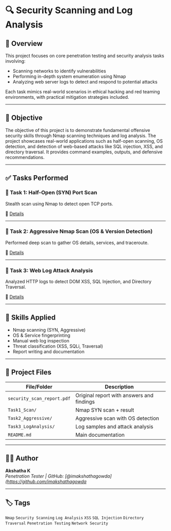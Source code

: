 # 🔍 Security Scanning and Log Analysis

## 📄 Overview
This project focuses on core penetration testing and security analysis tasks involving:

- Scanning networks to identify vulnerabilities
- Performing in-depth system enumeration using Nmap
- Analyzing web server logs to detect and respond to potential attacks

Each task mimics real-world scenarios in ethical hacking and red teaming environments, with practical mitigation strategies included.

---

## 🎯 Objective
The objective of this project is to demonstrate fundamental offensive security skills through Nmap scanning techniques and log analysis. The project showcases real-world applications such as half-open scanning, OS detection, and detection of web-based attacks like SQL injection, XSS, and directory traversal. It provides command examples, outputs, and defensive recommendations.

---

## ✅ Tasks Performed

### 🔹 Task 1: Half-Open (SYN) Port Scan
Stealth scan using Nmap to detect open TCP ports.

📄 [Details](./Task1_Scan/README.md)

---

### 🔹 Task 2: Aggressive Nmap Scan (OS & Version Detection)
Performed deep scan to gather OS details, services, and traceroute.

📄 [Details](./Task2_Aggressive/README.md)

---

### 🔹 Task 3: Web Log Attack Analysis
Analyzed HTTP logs to detect DOM XSS, SQL Injection, and Directory Traversal.

📄 [Details](./Task3_LogAnalysis/README.md)

---

## 🔧 Skills Applied

- Nmap scanning (SYN, Aggressive)
- OS & Service fingerprinting
- Manual web log inspection
- Threat classification (XSS, SQLi, Traversal)
- Report writing and documentation

---

## 📂 Project Files

| File/Folder               | Description                                 |
|---------------------------|---------------------------------------------|
| `security_scan_report.pdf` | Original report with answers and findings   |
| `Task1_Scan/`             | Nmap SYN scan + result                      |
| `Task2_Aggressive/`       | Aggressive scan with OS detection           |
| `Task3_LogAnalysis/`      | Log samples and attack analysis             |
| `README.md`               | Main documentation                          |

---

## 👩‍💻 Author

**Akshatha K**  
_Penetration Tester | GitHub: [@imakshathagowda](https://github.com/imakshathagowda_

---

## 🏷️ Tags
`Nmap` `Security Scanning` `Log Analysis` `XSS` `SQL Injection` `Directory Traversal` `Penetration Testing` `Network Security`
